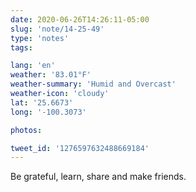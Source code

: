 ```yaml
---
date: 2020-06-26T14:26:11-05:00
slug: 'note/14-25-49'
type: 'notes'
tags:

lang: 'en'
weather: '83.01°F'
weather-summary: 'Humid and Overcast'
weather-icon: 'cloudy'
lat: '25.6673'
long: '-100.3073'

photos:

tweet_id: '1276597632488669184'
---
```

Be grateful, learn, share and make friends.  